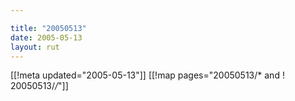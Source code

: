 ```yaml
---

title: "20050513"
date: 2005-05-13
layout: rut
---
```


[[!meta updated="2005-05-13"]]
[[!map pages="20050513/* and ! 20050513/*/*"]]
